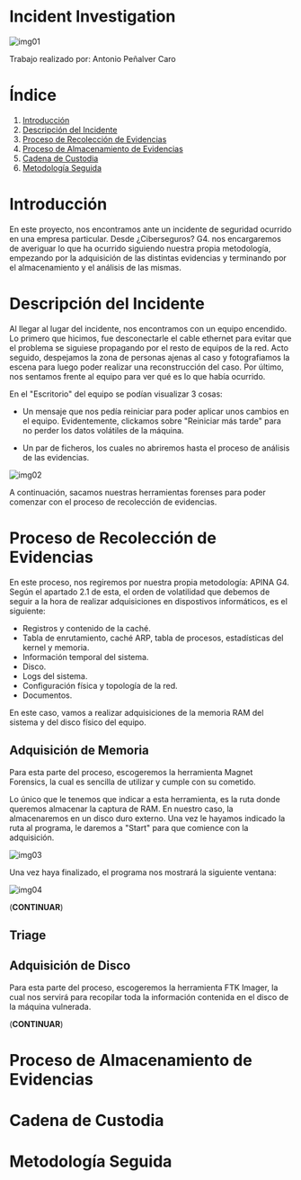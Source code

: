 # Incident Investigation

![img01](https://github.com/AntonioPC94/Analisis-Forense-23-24/blob/25a8cfdcae5fa66e616d52d7da0f388bb8ef03b5/Pr%C3%A1cticas/img/img01.jpeg)

Trabajo realizado por: Antonio Peñalver Caro

# Índice

1. [Introducción](#introducción)
2. [Descripción del Incidente](#descripción_del_incidente)
3. [Proceso de Recolección de Evidencias](#proceso_de_recolección_de_evidencias)
4. [Proceso de Almacenamiento de Evidencias](#proceso_de_almacenamiento_de_evidencias)
5. [Cadena de Custodia](#cadena_de_custodia)
6. [Metodología Seguida](#metodología_seguida)

# Introducción

En este proyecto, nos encontramos ante un incidente de seguridad ocurrido en una empresa particular. Desde ¿Ciberseguros? G4. nos encargaremos de averiguar lo que ha ocurrido siguiendo nuestra propia metodología, empezando por la adquisición de las distintas evidencias y terminando por el almacenamiento y el análisis de las mismas.

# Descripción del Incidente

Al llegar al lugar del incidente, nos encontramos con un equipo encendido. Lo primero que hicimos, fue desconectarle el cable ethernet para evitar que el problema se siguiese propagando por el resto de equipos de la red. Acto seguido, despejamos la zona de personas ajenas al caso y fotografiamos la escena para luego poder realizar una reconstrucción del caso. Por último, nos sentamos frente al equipo para ver qué es lo que había ocurrido.

En el "Escritorio" del equipo se podían visualizar 3 cosas:

- Un mensaje que nos pedía reiniciar para poder aplicar unos cambios en el equipo. Evidentemente, clickamos sobre "Reiniciar más tarde" para no perder los datos volátiles de la máquina.

- Un par de ficheros, los cuales no abriremos hasta el proceso de análisis de las evidencias.

![img02]()

A continuación, sacamos nuestras herramientas forenses para poder comenzar con el proceso de recolección de evidencias.

# Proceso de Recolección de Evidencias

En este proceso, nos regiremos por nuestra propia metodología: APINA G4. Según el apartado 2.1 de esta, el orden de volatilidad que debemos de seguir a la hora de realizar adquisiciones en dispostivos informáticos, es el siguiente:

- Registros y contenido de la caché.
- Tabla de enrutamiento, caché ARP, tabla de procesos, estadísticas del kernel y memoria.
- Información temporal del sistema.
- Disco.
- Logs del sistema.
- Configuración física y topología de la red.
- Documentos.

En este caso, vamos a realizar adquisiciones de la memoria RAM del sistema y del disco físico del equipo.

## Adquisición de Memoria

Para esta parte del proceso, escogeremos la herramienta Magnet Forensics, la cual es sencilla de utilizar y cumple con su cometido.

Lo único que le tenemos que indicar a esta herramienta, es la ruta donde queremos almacenar la captura de RAM. En nuestro caso, la almacenaremos en un disco duro externo. Una vez le hayamos indicado la ruta al programa, le daremos a "Start" para que comience con la adquisición.

![img03]()

Una vez haya finalizado, el programa nos mostrará la siguiente ventana:

![img04]()

(**CONTINUAR**)

## Triage

## Adquisición de Disco

Para esta parte del proceso, escogeremos la herramienta FTK Imager, la cual nos servirá para recopilar toda la información contenida en el disco de la máquina vulnerada. 

(**CONTINUAR**)



# Proceso de Almacenamiento de Evidencias

# Cadena de Custodia

# Metodología Seguida
